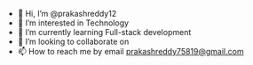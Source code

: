 - 👋 Hi, I’m @prakashreddy12
- 👀 I’m interested in Technology
- 🌱 I’m currently learning Full-stack development
- 💞️ I’m looking to collaborate on 
- 📫 How to reach me by email prakashreddy75819@gmail.com

<!---
prakashreddy12/prakashreddy12 is a ✨ special ✨ repository because its `README.md` (this file) appears on your GitHub profile.
You can click the Preview link to take a look at your changes.
--->
